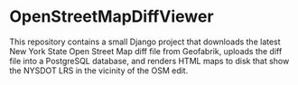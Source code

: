# OpenStreetMapDiffViewer

This repository contains a small Django project that downloads the latest New York State Open Street Map diff file from Geofabrik, uploads the diff file into a PostgreSQL database, and renders HTML maps to disk that show the NYSDOT LRS in the vicinity of the OSM edit.
